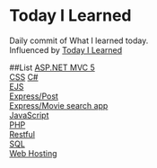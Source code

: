 # Today I Learned
Daily commit of What I learned today.<br>
Influenced by [Today I Learned](https://github.com/thoughtbot/til)

##List
[ASP.NET MVC 5](https://github.com/reoim/TIL/tree/master/ASP.NET%20MVC%205)<br>
[CSS](https://github.com/reoim/TIL/blob/master/CSS.md)
[C#](https://github.com/reoim/TIL/tree/master/C%23)<br>
[EJS](https://github.com/reoim/TIL/tree/master/WebDevBootcamp/EJSexercise)<br>
[Express/Post](https://github.com/reoim/TIL/tree/master/WebDevBootcamp/PostRequestDemo)<br>
[Express/Movie search app](https://github.com/reoim/TIL/tree/master/WebDevBootcamp/APIs/MovieSearchApp)<br>
[JavaScript](https://github.com/reoim/TIL/tree/master/JavaScript)<br>
[PHP](https://github.com/reoim/TIL/blob/master/PHP.md)<br>
[Restful](https://github.com/reoim/TIL/blob/master/WebDevBootcamp/restful_7route.md)<br>
[SQL](https://github.com/reoim/TIL/blob/master/SQL.md)<br>
[Web Hosting](https://github.com/reoim/TIL/blob/master/Web%20Hosting.md)<br>

